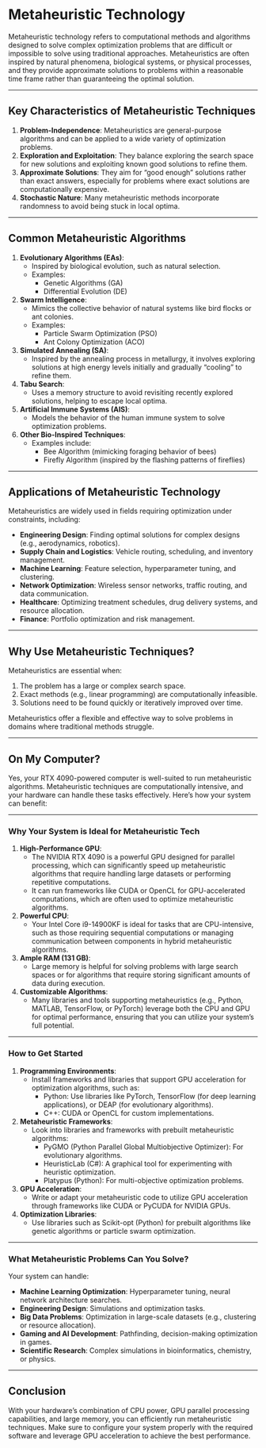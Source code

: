 # Metaheuristic Technology

Metaheuristic technology refers to computational methods and algorithms designed to solve complex optimization problems that are difficult or impossible to solve using traditional approaches. Metaheuristics are often inspired by natural phenomena, biological systems, or physical processes, and they provide approximate solutions to problems within a reasonable time frame rather than guaranteeing the optimal solution.

---

## Key Characteristics of Metaheuristic Techniques

1. **Problem-Independence**: Metaheuristics are general-purpose algorithms and can be applied to a wide variety of optimization problems.
2. **Exploration and Exploitation**: They balance exploring the search space for new solutions and exploiting known good solutions to refine them.
3. **Approximate Solutions**: They aim for “good enough” solutions rather than exact answers, especially for problems where exact solutions are computationally expensive.
4. **Stochastic Nature**: Many metaheuristic methods incorporate randomness to avoid being stuck in local optima.

---

## Common Metaheuristic Algorithms

1. **Evolutionary Algorithms (EAs)**:
   - Inspired by biological evolution, such as natural selection.
   - Examples:
     - Genetic Algorithms (GA)
     - Differential Evolution (DE)
2. **Swarm Intelligence**:
   - Mimics the collective behavior of natural systems like bird flocks or ant colonies.
   - Examples:
     - Particle Swarm Optimization (PSO)
     - Ant Colony Optimization (ACO)
3. **Simulated Annealing (SA)**:
   - Inspired by the annealing process in metallurgy, it involves exploring solutions at high energy levels initially and gradually “cooling” to refine them.
4. **Tabu Search**:
   - Uses a memory structure to avoid revisiting recently explored solutions, helping to escape local optima.
5. **Artificial Immune Systems (AIS)**:
   - Models the behavior of the human immune system to solve optimization problems.
6. **Other Bio-Inspired Techniques**:
   - Examples include:
     - Bee Algorithm (mimicking foraging behavior of bees)
     - Firefly Algorithm (inspired by the flashing patterns of fireflies)

---

## Applications of Metaheuristic Technology

Metaheuristics are widely used in fields requiring optimization under constraints, including:
- **Engineering Design**: Finding optimal solutions for complex designs (e.g., aerodynamics, robotics).
- **Supply Chain and Logistics**: Vehicle routing, scheduling, and inventory management.
- **Machine Learning**: Feature selection, hyperparameter tuning, and clustering.
- **Network Optimization**: Wireless sensor networks, traffic routing, and data communication.
- **Healthcare**: Optimizing treatment schedules, drug delivery systems, and resource allocation.
- **Finance**: Portfolio optimization and risk management.

---

## Why Use Metaheuristic Techniques?

Metaheuristics are essential when:
1. The problem has a large or complex search space.
2. Exact methods (e.g., linear programming) are computationally infeasible.
3. Solutions need to be found quickly or iteratively improved over time.

Metaheuristics offer a flexible and effective way to solve problems in domains where traditional methods struggle.

---

## On My Computer?

Yes, your RTX 4090-powered computer is well-suited to run metaheuristic algorithms. Metaheuristic techniques are computationally intensive, and your hardware can handle these tasks effectively. Here’s how your system can benefit:

---

### Why Your System is Ideal for Metaheuristic Tech

1. **High-Performance GPU**:
   - The NVIDIA RTX 4090 is a powerful GPU designed for parallel processing, which can significantly speed up metaheuristic algorithms that require handling large datasets or performing repetitive computations.
   - It can run frameworks like CUDA or OpenCL for GPU-accelerated computations, which are often used to optimize metaheuristic algorithms.
2. **Powerful CPU**:
   - Your Intel Core i9-14900KF is ideal for tasks that are CPU-intensive, such as those requiring sequential computations or managing communication between components in hybrid metaheuristic algorithms.
3. **Ample RAM (131 GB)**:
   - Large memory is helpful for solving problems with large search spaces or for algorithms that require storing significant amounts of data during execution.
4. **Customizable Algorithms**:
   - Many libraries and tools supporting metaheuristics (e.g., Python, MATLAB, TensorFlow, or PyTorch) leverage both the CPU and GPU for optimal performance, ensuring that you can utilize your system’s full potential.

---

### How to Get Started

1. **Programming Environments**:
   - Install frameworks and libraries that support GPU acceleration for optimization algorithms, such as:
     - Python: Use libraries like PyTorch, TensorFlow (for deep learning applications), or DEAP (for evolutionary algorithms).
     - C++: CUDA or OpenCL for custom implementations.
2. **Metaheuristic Frameworks**:
   - Look into libraries and frameworks with prebuilt metaheuristic algorithms:
     - PyGMO (Python Parallel Global Multiobjective Optimizer): For evolutionary algorithms.
     - HeuristicLab (C#): A graphical tool for experimenting with heuristic optimization.
     - Platypus (Python): For multi-objective optimization problems.
3. **GPU Acceleration**:
   - Write or adapt your metaheuristic code to utilize GPU acceleration through frameworks like CUDA or PyCUDA for NVIDIA GPUs.
4. **Optimization Libraries**:
   - Use libraries such as Scikit-opt (Python) for prebuilt algorithms like genetic algorithms or particle swarm optimization.

---

### What Metaheuristic Problems Can You Solve?

Your system can handle:
- **Machine Learning Optimization**: Hyperparameter tuning, neural network architecture searches.
- **Engineering Design**: Simulations and optimization tasks.
- **Big Data Problems**: Optimization in large-scale datasets (e.g., clustering or resource allocation).
- **Gaming and AI Development**: Pathfinding, decision-making optimization in games.
- **Scientific Research**: Complex simulations in bioinformatics, chemistry, or physics.

---

## Conclusion

With your hardware’s combination of CPU power, GPU parallel processing capabilities, and large memory, you can efficiently run metaheuristic techniques. Make sure to configure your system properly with the required software and leverage GPU acceleration to achieve the best performance.
